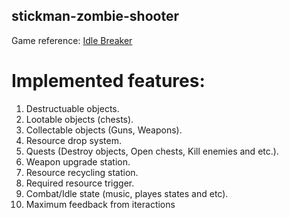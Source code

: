 ## stickman-zombie-shooter
Game reference: [Idle Breaker](https://play.google.com/store/apps/details?id=com.idle.breaker.game&hl=en_US)

# Implemented features:
1. Destructuable objects.
2. Lootable objects (chests).
3. Collectable objects (Guns, Weapons).
4. Resource drop system.
5. Quests (Destroy objects, Open chests, Kill enemies and etc.).
6. Weapon upgrade station.
7. Resource recycling station.
8. Required resource trigger.
9. Combat/Idle state (music, playes states and etc).
10. Maximum feedback from iteractions
